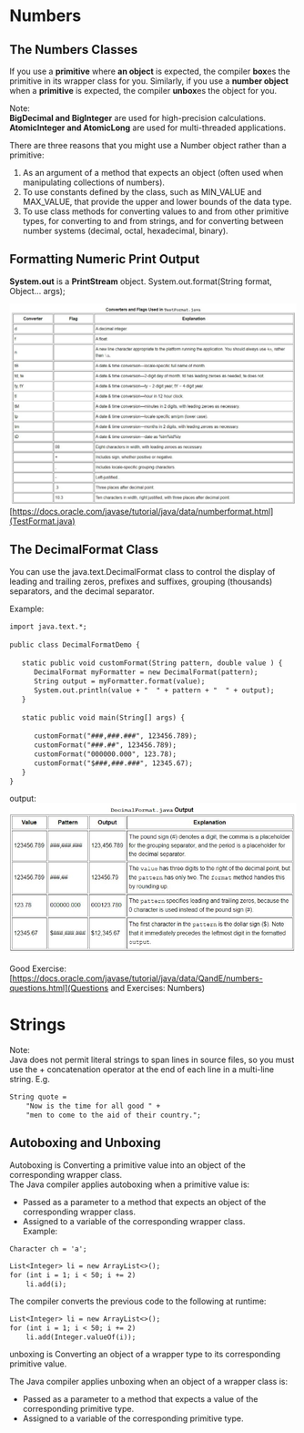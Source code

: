 # Numbers

## The Numbers Classes

If you use a **primitive** where **an object** is expected, the compiler **box**es the primitive in its wrapper class for you. Similarly, if you use a **number object** when a **primitive** is expected, the compiler **unbox**es the object for you.  

Note:  
**BigDecimal and BigInteger** are used for high-precision calculations.  
**AtomicInteger and AtomicLong** are used for multi-threaded applications.  

There are three reasons that you might use a Number object rather than a primitive:  
1. As an argument of a method that expects an object (often used when manipulating collections of numbers).  
2. To use constants defined by the class, such as MIN_VALUE and MAX_VALUE, that provide the upper and lower bounds of the data type.  
3. To use class methods for converting values to and from other primitive types, for converting to and from strings, and for converting between number systems (decimal, octal, hexadecimal, binary).  

## Formatting Numeric Print Output

**System.out** is a **PrintStream** object.
System.out.format(String format, Object... args);

![](./ConvertersAndFlagsInFormat.JPG)
[https://docs.oracle.com/javase/tutorial/java/data/numberformat.html](TestFormat.java)

## The DecimalFormat Class
You can use the java.text.DecimalFormat class to control the display of leading and trailing zeros, prefixes and suffixes, grouping (thousands) separators, and the decimal separator.  

Example:  
```
import java.text.*;

public class DecimalFormatDemo {

   static public void customFormat(String pattern, double value ) {
      DecimalFormat myFormatter = new DecimalFormat(pattern);
      String output = myFormatter.format(value);
      System.out.println(value + "  " + pattern + "  " + output);
   }

   static public void main(String[] args) {

      customFormat("###,###.###", 123456.789);
      customFormat("###.##", 123456.789);
      customFormat("000000.000", 123.78);
      customFormat("$###,###.###", 12345.67);  
   }
}
```

output:  
![](./DecimalFormat.JPG)

Good Exercise:  
[https://docs.oracle.com/javase/tutorial/java/data/QandE/numbers-questions.html](Questions and Exercises: Numbers)

# Strings

Note:  
Java does not permit literal strings to span lines in source files, so you must use the + concatenation operator at the end of each line in a multi-line string. E.g.
```
String quote = 
    "Now is the time for all good " +
    "men to come to the aid of their country.";
```

## Autoboxing and Unboxing

Autoboxing is Converting a primitive value into an object of the corresponding wrapper class.  
The Java compiler applies autoboxing when a primitive value is:

- Passed as a parameter to a method that expects an object of the corresponding wrapper class.  
- Assigned to a variable of the corresponding wrapper class.  
Example:  
```
Character ch = 'a';
```
```
List<Integer> li = new ArrayList<>();
for (int i = 1; i < 50; i += 2)
    li.add(i);
```
The compiler converts the previous code to the following at runtime:
```
List<Integer> li = new ArrayList<>();
for (int i = 1; i < 50; i += 2)
    li.add(Integer.valueOf(i));
```

unboxing is Converting an object of a wrapper type to its corresponding primitive value.  

The Java compiler applies unboxing when an object of a wrapper class is:

- Passed as a parameter to a method that expects a value of the corresponding primitive type.  
- Assigned to a variable of the corresponding primitive type.  